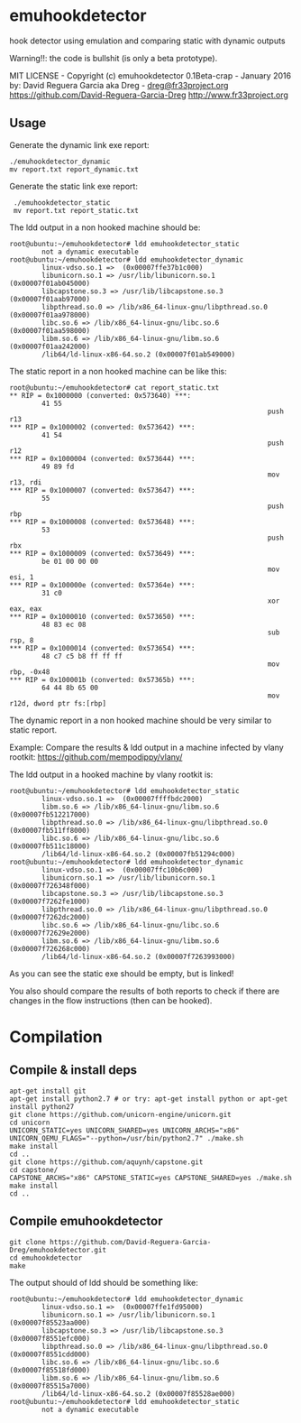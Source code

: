 # emuhookdetector
hook detector using emulation and comparing static with dynamic outputs

Warning!!: the code is bullshit (is only a beta prototype).

MIT LICENSE - Copyright (c) emuhookdetector 0.1Beta-crap - January 2016
by: David Reguera Garcia aka Dreg - dreg@fr33project.org
https://github.com/David-Reguera-Garcia-Dreg
http://www.fr33project.org

## Usage
Generate the dynamic link exe report:

```
./emuhookdetector_dynamic
mv report.txt report_dynamic.txt
```

Generate the static link exe report:
```
 ./emuhookdetector_static
 mv report.txt report_static.txt
```

The ldd output in a non hooked machine should be:
```
root@ubuntu:~/emuhookdetector# ldd emuhookdetector_static
        not a dynamic executable
root@ubuntu:~/emuhookdetector# ldd emuhookdetector_dynamic
        linux-vdso.so.1 =>  (0x00007ffe37b1c000)
        libunicorn.so.1 => /usr/lib/libunicorn.so.1 (0x00007f01ab045000)
        libcapstone.so.3 => /usr/lib/libcapstone.so.3 (0x00007f01aab97000)
        libpthread.so.0 => /lib/x86_64-linux-gnu/libpthread.so.0 (0x00007f01aa978000)
        libc.so.6 => /lib/x86_64-linux-gnu/libc.so.6 (0x00007f01aa598000)
        libm.so.6 => /lib/x86_64-linux-gnu/libm.so.6 (0x00007f01aa242000)
        /lib64/ld-linux-x86-64.so.2 (0x00007f01ab549000)
```

The static report in a non hooked machine can be like this:

```
root@ubuntu:~/emuhookdetector# cat report_static.txt
** RIP = 0x1000000 (converted: 0x573640) ***:
        41 55
                                                                push            r13
*** RIP = 0x1000002 (converted: 0x573642) ***:
        41 54
                                                                push            r12
*** RIP = 0x1000004 (converted: 0x573644) ***:
        49 89 fd
                                                                mov             r13, rdi
*** RIP = 0x1000007 (converted: 0x573647) ***:
        55
                                                                push            rbp
*** RIP = 0x1000008 (converted: 0x573648) ***:
        53
                                                                push            rbx
*** RIP = 0x1000009 (converted: 0x573649) ***:
        be 01 00 00 00
                                                                mov             esi, 1
*** RIP = 0x100000e (converted: 0x57364e) ***:
        31 c0
                                                                xor             eax, eax
*** RIP = 0x1000010 (converted: 0x573650) ***:
        48 83 ec 08
                                                                sub             rsp, 8
*** RIP = 0x1000014 (converted: 0x573654) ***:
        48 c7 c5 b8 ff ff ff
                                                                mov             rbp, -0x48
*** RIP = 0x100001b (converted: 0x57365b) ***:
        64 44 8b 65 00
                                                                mov             r12d, dword ptr fs:[rbp]
```

The dynamic report in a non hooked machine should be very similar to static report.

Example: Compare the results & ldd output in a machine infected by vlany rootkit: https://github.com/mempodippy/vlany/

The ldd output in a hooked machine by vlany rootkit is:

```
root@ubuntu:~/emuhookdetector# ldd emuhookdetector_static
        linux-vdso.so.1 =>  (0x00007ffffbdc2000)
        libm.so.6 => /lib/x86_64-linux-gnu/libm.so.6 (0x00007fb512217000)
        libpthread.so.0 => /lib/x86_64-linux-gnu/libpthread.so.0 (0x00007fb511ff8000)
        libc.so.6 => /lib/x86_64-linux-gnu/libc.so.6 (0x00007fb511c18000)
        /lib64/ld-linux-x86-64.so.2 (0x00007fb51294c000)
root@ubuntu:~/emuhookdetector# ldd emuhookdetector_dynamic
        linux-vdso.so.1 =>  (0x00007ffc10b6c000)
        libunicorn.so.1 => /usr/lib/libunicorn.so.1 (0x00007f726348f000)
        libcapstone.so.3 => /usr/lib/libcapstone.so.3 (0x00007f7262fe1000)
        libpthread.so.0 => /lib/x86_64-linux-gnu/libpthread.so.0 (0x00007f7262dc2000)
        libc.so.6 => /lib/x86_64-linux-gnu/libc.so.6 (0x00007f72629e2000)
        libm.so.6 => /lib/x86_64-linux-gnu/libm.so.6 (0x00007f726268c000)
        /lib64/ld-linux-x86-64.so.2 (0x00007f7263993000)
```

As you can see the static exe should be empty, but is linked!

You also should compare the results of both reports to check if there are changes in the flow instructions (then can be hooked).

# Compilation

## Compile & install deps

```
apt-get install git
apt-get install python2.7 # or try: apt-get install python or apt-get install python27
git clone https://github.com/unicorn-engine/unicorn.git
cd unicorn
UNICORN_STATIC=yes UNICORN_SHARED=yes UNICORN_ARCHS="x86" UNICORN_QEMU_FLAGS="--python=/usr/bin/python2.7" ./make.sh
make install
cd ..
git clone https://github.com/aquynh/capstone.git
cd capstone/
CAPSTONE_ARCHS="x86" CAPSTONE_STATIC=yes CAPSTONE_SHARED=yes ./make.sh
make install
cd ..
```

## Compile emuhookdetector

```
git clone https://github.com/David-Reguera-Garcia-Dreg/emuhookdetector.git
cd emuhookdetector
make
```

The output should of ldd should be something like:

```
root@ubuntu:~/emuhookdetector# ldd emuhookdetector_dynamic
        linux-vdso.so.1 =>  (0x00007ffe1fd95000)
        libunicorn.so.1 => /usr/lib/libunicorn.so.1 (0x00007f85523aa000)
        libcapstone.so.3 => /usr/lib/libcapstone.so.3 (0x00007f8551efc000)
        libpthread.so.0 => /lib/x86_64-linux-gnu/libpthread.so.0 (0x00007f8551cdd000)
        libc.so.6 => /lib/x86_64-linux-gnu/libc.so.6 (0x00007f85518fd000)
        libm.so.6 => /lib/x86_64-linux-gnu/libm.so.6 (0x00007f85515a7000)
        /lib64/ld-linux-x86-64.so.2 (0x00007f85528ae000)
root@ubuntu:~/emuhookdetector# ldd emuhookdetector_static
        not a dynamic executable
```
